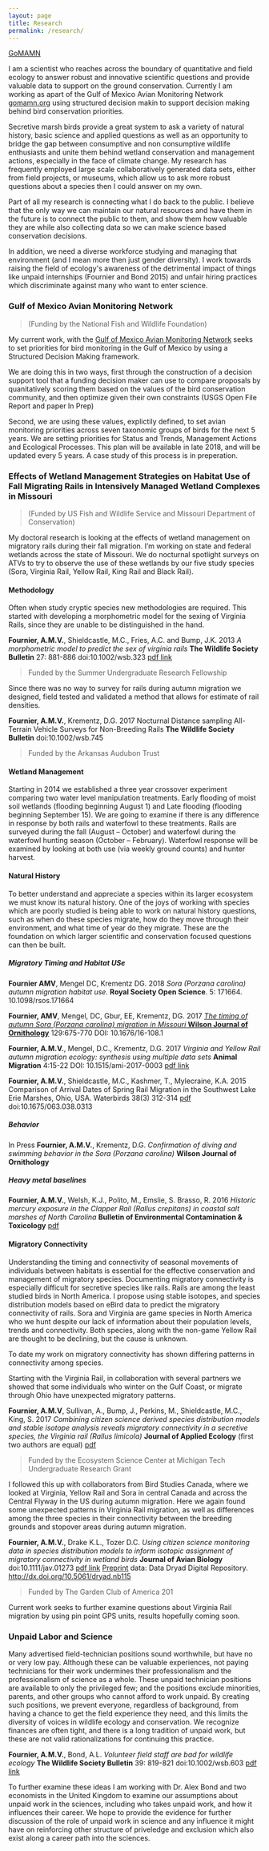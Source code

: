 ```yaml
---
layout: page
title: Research
permalink: /research/
---
```


[GoMAMN](#gomamn)

I am a scientist who reaches across the boundary of quantitative and field ecology to answer robust and innovative scientific questions and provide valuable data to support on the ground conservation. Currently I am working as apart of the Gulf of Mexico Avian Monitoring Network [gomamn.org](https://gomamn.org/) using structured decision makin to support decision making behind bird conservation priorities.  

Secretive marsh birds provide a great system to ask a variety of natural history, basic science and applied questions as well as an opportunity to bridge the gap between consumptive and non consumptive wildlife enthusiasts and unite them behind wetland conservation and management actions, especially in the face of climate change. My research has frequently employed large scale collaboratively generated data sets, either from field projects, or museums, which allow us to ask more robust questions about a species then I could answer on my own.

Part of all my research is connecting what I do back to the public. I believe that the only way we can maintain our natural resources and have them in the future is to connect the public to them, and show them how valuable they are while also collecting data so we can make science based conservation decisions. 

In addition, we need a diverse workforce studying and managing that environment (and I mean more then just gender diversity). I work towards raising the field of ecology's awareness of the detrimental impact of things like unpaid internships (Fournier and Bond 2015) and unfair hiring practices which discriminate against many who want to enter science.

### <a name="gomamn"></a>Gulf of Mexico Avian Monitoring Network
> (Funding by the National Fish and Wildlife Foundation)

My current work, with the [Gulf of Mexico Avian Monitoring Network](gomamn.org) seeks to set priorities for bird monitoring in the Gulf of Mexico by using a Structured Decision Making framework. 

We are doing this in two ways, first through the construction of a decision support tool that a funding decision maker can use to compare proposals by quanitatively scoring them based on the values of the bird conservation community, and then optimize given their own constraints (USGS Open File Report and paper In Prep)

Second, we are using these values, explictily defined, to set avian monitoring priorities across seven taxonomic groups of birds for the next 5 years. We are setting priorities for Status and Trends, Management Actions and Ecological Processes. This plan will be available in late 2018, and will be updated every 5 years. A case study of this process is in preperation. 

### Effects of Wetland Management Strategies on Habitat Use of Fall Migrating Rails in Intensively Managed Wetland Complexes in Missouri   
> (Funded by US Fish and Wildlife Service and Missouri Department of Conservation)

My doctoral research is looking at the effects of wetland management on migratory rails during their fall migration. I’m working on state and federal wetlands across the state of Missouri. We do nocturnal spotlight surveys on ATVs to try to observe the use of these wetlands by our five study species (Sora, Virginia Rail, Yellow Rail, King Rail and Black Rail).

#### Methodology   

Often when study cryptic species new methodologies are required. This started with developing a morphometric model for the sexing of Virginia Rails, since they are unable to be distinguished in the hand. 

**Fournier, A.M.V.**, Shieldcastle, M.C., Fries, A.C. and Bump, J.K. 2013 _A morphometric model to predict the sex of virginia rails_ **The Wildlife Society Bulletin** 27: 881-886 doi:10.1002/wsb.323 [pdf link](https://github.com/aurielfournier/aurielfournier.github.io/blob/master/_pdfs/Fournier%20et%20al._2013_Wildlife%20Society%20Bulletin_A%20Morphometric%20Model%20to%20Predict%20the%20Sex%20of%20Virginia%20Rails%20(Rallus%20limicola).pdf)  
> Funded by the Summer Undergraduate Research Fellowship

Since there was no way to survey for rails during autumn migration we designed, field tested and validated a method that allows for estimate of rail densities.

**Fournier, A.M.V.**, Krementz, D.G. 2017 Nocturnal Distance sampling All-Terrain Vehicle Surveys for Non-Breeding Rails **The Wildlife Society Bulletin** doi:10.1002/wsb.745
> Funded by the Arkansas Audubon Trust

#### Wetland Management

Starting in 2014 we established a three year crossover experiment comparing two water level manipulation treatments. Early flooding of moist soil wetlands (flooding beginning August 1) and Late flooding (flooding beginning September 15). We are going to examine if there is any difference in response by both rails and waterfowl to these treatments. Rails are surveyed during the fall (August – October) and waterfowl during the waterfowl hunting season (October – February). Waterfowl response will be examined by looking at both use (via weekly ground counts) and hunter harvest.

#### Natural History

To better understand and appreciate a species within its larger ecosystem we must know its natural history. One of the joys of working with species which are poorly studied is being able to work on natural history questions, such as when do these species migrate, how do they move through their environment, and what time of year do they migrate. These are the foundation on which larger scientific and conservation focused questions can then be built. 

##### Migratory Timing and Habitat USe


**Fournier AMV**, Mengel DC, Krementz DG. 2018 *Sora (Porzana carolina) autumn migration habitat use.* **Royal Society Open Science**. 5: 171664. 10.1098/rsos.171664

**Fournier, AMV**, Mengel, DC, Gbur, EE, Krementz, DG. 2017 [*The timing of autumn Sora (Porzana carolina) migration in Missouri* **Wilson Journal of Ornithology**](https://github.com/aurielfournier/aurielfournier.github.io/blob/master/_pdfs/Fournier_et_al_2017_Wilson.pdf) 129:675-770 DOI: 10.1676/16-108.1

**Fournier, A.M.V.**, Mengel, D.C., Krementz, D.G. 2017 *Virginia and Yellow Rail autumn migration ecology: synthesis using multiple data sets* **Animal Migration** 4:15-22 DOI: 10.1515/ami-2017-0003 [pdf link](https://www.degruyter.com/downloadpdf/j/ami.2017.4.issue-1/ami-2017-0003/ami-2017-0003.pdf)

**Fournier, A.M.V.**, Shieldcastle, M.C., Kashmer, T., Mylecraine, K.A. 2015 Comparison of Arrival Dates of Spring Rail Migration in the Southwest Lake Erie Marshes, Ohio, USA. Waterbirds 38(3) 312-314 [pdf](https://github.com/aurielfournier/aurielfournier.github.io/blob/master/_pdfs/Fournier%20et%20al.%20-%202015%20-%20Waterbirds.pdf) doi:10.1675/063.038.0313

##### Behavior

In Press **Fournier, A.M.V.**, Krementz, D.G. *Confirmation of diving and swimming behavior in the Sora (Porzana carolina)* **Wilson Journal of Ornithology**

##### Heavy metal baselines

**Fournier, A.M.V.**, Welsh, K.J., Polito, M., Emslie, S. Brasso, R. 2016 *Historic mercury exposure in the Clapper Rail (Rallus crepitans) in coastal salt marshes of North Carolina* **Bulletin of Environmental Contamination & Toxicology** [pdf](https://github.com/aurielfournier/aurielfournier.github.io/blob/master/_pdfs/Fournier%20et%20al.%20-%202016%20-%20Bulletin%20of%20Environmental%20Contamination%20and%20Toxicology.pdf)

#### Migratory Connectivity 

Understanding the timing and connectivity of seasonal movements of individuals between habitats is essential for the effective conservation and management of migratory species. Documenting migratory connectivity is especially difficult for secretive species like rails. Rails are among the least studied birds in North America. I propose using stable isotopes, and species distribution models based on eBird data to predict the migratory connectivity of rails. Sora and Virginia are game species in North America who we hunt despite our lack of information about their population levels, trends and connectivity. Both species, along with the non-game Yellow Rail are thought to be declining, but the cause is unknown. 

To date my work on migratory connectivity has shown differing patterns in connectivity among species. 

Starting with the Virginia Rail, in collaboration with several partners we showed that some individuals who winter on the Gulf Coast, or migrate through Ohio have unexpected migratory patterns.

**Fournier, A.M.V**, Sullivan, A., Bump, J., Perkins, M., Shieldcastle, M.C., King, S. 2017 *Combining citizen science derived species distribution models and stable isotope analysis reveals migratory connectivity in a secretive species, the Virginia rail (Rallus limicola)* **Journal of Applied Ecology** (first two authors are equal) [pdf](https://github.com/aurielfournier/aurielfournier.github.io/blob/master/_pdfs/Fournier%20et%20al.%20-%202016%20-%20Journal%20of%20Applied%20Ecology.pdf)
> Funded by the Ecosystem Science Center at Michigan Tech Undergraduate Research Grant

I followed this up with collaborators from Bird Studies Canada, where we looked at Virginia, Yellow Rail and Sora in central Canada and across the Central Flyway in the US during autumn migration. Here we again found some unexpected patterns in Virginia Rail migration, as well as differences among the three species in their connectivity between the breeding grounds and stopover areas during autumn migration. 

**Fournier, A.M.V.**, Drake K.L., Tozer D.C. *Using citizen science monitoring data in species distribution models to inform isotopic assignment of migratory connectivity in wetland birds* **Journal of Avian Biology** doi:10.1111/jav.01273 [pdf link](https://github.com/aurielfournier/aurielfournier.github.io/blob/master/_pdfs/Fournier%20Drake%20Tozer%202017%20Journal%20of%20Avian%20Biology.pdf) [Preprint](http://biorxiv.org/content/early/2017/06/01/144527)  data: Data Dryad Digital Repository. http://dx.doi.org/10.5061/dryad.nb115
> Funded by The Garden Club of America 201

Current work seeks to further examine questions about Virginia Rail migration by using pin point GPS units, results hopefully coming soon. 

### Unpaid Labor and Science

Many advertised field-technician positions sound worthwhile, but have no or very low pay. Although these can be valuable experiences, not paying technicians for their work undermines their professionalism and the professionalism of science as a whole. These unpaid technician positions are available to only the privileged few; and the positions exclude minorities, parents, and other groups who cannot afford to work unpaid. By creating such positions, we prevent everyone, regardless of background, from having a chance to get the field experience they need, and this limits the diversity of voices in wildlife ecology and conservation. We recognize finances are often tight, and there is a long tradition of unpaid work, but these are not valid rationalizations for continuing this practice. 

**Fournier, A.M.V.**, Bond, A.L. *Volunteer field staff are bad for wildlife ecology* **The Wildlife Society Bulletin** 39: 819-821 doi:10.1002/wsb.603 [pdf link](https://github.com/aurielfournier/aurielfournier.github.io/blob/master/_pdfs/Fournier%2C%20Bond%20-%202015%20-%20Wildlife%20Society%20Bulletin.pdf) 

To further examine these ideas I am working with Dr. Alex Bond and two economists in the United Kingdom to examine our assumptions about unpaid work in the sciences, including who takes unpaid work, and how it influences their career. We hope to provide the evidence for further discussion of the role of unpaid work in science and any influence it might have on reinforcing other structure of priveledge and exclusion which also exist along a career path into the sciences. 
